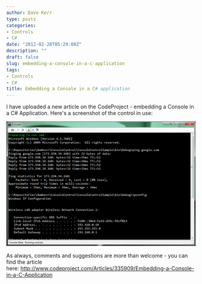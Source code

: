 ```yaml
---
author: Dave Kerr
type: posts
categories:
- Controls
- C#
date: "2012-02-28T05:29:00Z"
description: ""
draft: false
slug: embedding-a-console-in-a-c-application
tags:
- Controls
- C#
title: Embedding a Console in a C# application
---
```



<p>I have uploaded a new article on the CodeProject - embedding a Console in a C# Application. Here's a screenshot of the control in use:</p>
<p><img src="images/Screenshot_ConsoleControlSample.png" /></p>
<p>As always, comments and suggestions are more than welcome - you can find the article here:&nbsp;<a href="http://www.codeproject.com/Articles/335909/Embedding-a-Console-in-a-C-Application?msg=4169170#xx4168613xx">http://www.codeproject.com/Articles/335909/Embedding-a-Console-in-a-C-Application</a></p>

